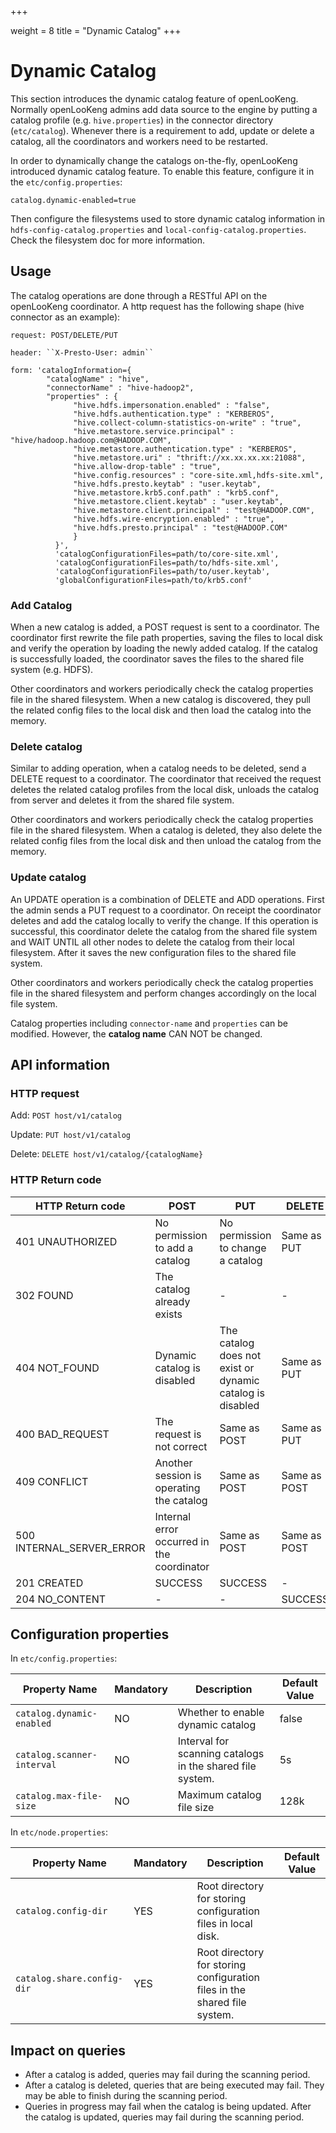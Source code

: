+++

weight = 8
title = "Dynamic Catalog"
+++

# Dynamic Catalog

This section introduces the dynamic catalog feature of openLooKeng. Normally openLooKeng admins add data source to the engine by putting a catalog profile (e.g. `hive.properties`) in the connector directory (`etc/catalog`). Whenever there is a requirement to add, update or delete a catalog, all the coordinators and workers need to be restarted.

In order to dynamically change the catalogs on-the-fly, openLooKeng introduced dynamic catalog feature. To enable this feature, configure it in the `etc/config.properties`:

    catalog.dynamic-enabled=true

Then configure the filesystems used to store dynamic catalog information in `hdfs-config-catalog.properties`
and `local-config-catalog.properties`. Check the filesystem doc for more information.

## Usage

The catalog operations are done through a RESTful API on the openLooKeng coordinator. A http request has the following shape (hive connector as an example):

    request: POST/DELETE/PUT
    
    header: ``X-Presto-User: admin``
    
    form: 'catalogInformation={
            "catalogName" : "hive",
            "connectorName" : "hive-hadoop2",
            "properties" : {
                  "hive.hdfs.impersonation.enabled" : "false",
                  "hive.hdfs.authentication.type" : "KERBEROS",
                  "hive.collect-column-statistics-on-write" : "true",
                  "hive.metastore.service.principal" : "hive/hadoop.hadoop.com@HADOOP.COM",
                  "hive.metastore.authentication.type" : "KERBEROS",
                  "hive.metastore.uri" : "thrift://xx.xx.xx.xx:21088",
                  "hive.allow-drop-table" : "true",
                  "hive.config.resources" : "core-site.xml,hdfs-site.xml",
                  "hive.hdfs.presto.keytab" : "user.keytab",
                  "hive.metastore.krb5.conf.path" : "krb5.conf",
                  "hive.metastore.client.keytab" : "user.keytab",
                  "hive.metastore.client.principal" : "test@HADOOP.COM",
                  "hive.hdfs.wire-encryption.enabled" : "true",
                  "hive.hdfs.presto.principal" : "test@HADOOP.COM"
                  }
              }',
              'catalogConfigurationFiles=path/to/core-site.xml',
              'catalogConfigurationFiles=path/to/hdfs-site.xml',
              'catalogConfigurationFiles=path/to/user.keytab',
              'globalConfigurationFiles=path/to/krb5.conf'

### Add Catalog

When a new catalog is added, a POST request is sent to a coordinator. The coordinator first rewrite the file path properties, saving the files to local disk and verify the operation by loading the newly added catalog. If the catalog is successfully loaded, the coordinator saves the files to the shared file system (e.g. HDFS).

Other coordinators and workers periodically check the catalog properties file in the shared filesystem. When a new catalog is discovered, they pull the related config files to the local disk and then load the catalog into the memory.

### Delete catalog

Similar to adding operation, when a catalog needs to be deleted, send a DELETE request to a coordinator. The coordinator that received the request deletes the related catalog profiles from the local disk, unloads the catalog from server and deletes it from the shared file system.

Other coordinators and workers periodically check the catalog properties file in the shared filesystem. When a catalog is deleted, they also delete the related config files from the local disk and then unload the catalog from the memory.

### Update catalog

An UPDATE operation is a combination of DELETE and ADD operations. First the admin sends a PUT request to a coordinator. On receipt the coordinator deletes and add the catalog locally to verify the change. If this operation is successful, this coordinator delete the catalog from the shared file system and WAIT UNTIL all other nodes to delete the catalog from their local filesystem. After it saves the new configuration files to the shared file system.

Other coordinators and workers periodically check the catalog properties file in the shared filesystem and perform changes accordingly on the local file system.

Catalog properties including ``connector-name`` and ``properties`` can be modified. However, the **catalog name** CAN NOT be changed.

## API information

### HTTP request

Add: `POST host/v1/catalog`

Update: `PUT host/v1/catalog`

Delete: `DELETE host/v1/catalog/{catalogName}`

### HTTP Return code

| HTTP Return code          | POST                                       | PUT                                                       | DELETE       |
|---------------------------|--------------------------------------------|-----------------------------------------------------------|--------------|
| 401 UNAUTHORIZED          | No permission to add a catalog             | No permission to change a catalog                         | Same as PUT  |
| 302 FOUND                 | The catalog already exists                 | -                                                         | -            |
| 404 NOT_FOUND             | Dynamic catalog is disabled                | The catalog does not exist or dynamic catalog is disabled | Same as PUT  |
| 400 BAD_REQUEST           | The request is not correct                 | Same as POST                                              | Same as PUT  |
| 409 CONFLICT              | Another session is operating the catalog   | Same as POST                                              | Same as POST |
| 500 INTERNAL_SERVER_ERROR | Internal error occurred in the coordinator | Same as POST                                              | Same as POST |
| 201 CREATED               | SUCCESS                                    | SUCCESS                                                   | -            |
| 204 NO_CONTENT            | -                                          | -                                                         | SUCCESS      |

## Configuration properties

In `etc/config.properties`:

| Property Name              | Mandatory | Description                                               | Default Value |
|----------------------------|-----------|-----------------------------------------------------------|---------------|
| `catalog.dynamic-enabled`  | NO        | Whether to enable dynamic catalog                         | false         |
| `catalog.scanner-interval` | NO        | Interval for scanning catalogs in the shared file system. | 5s            |
| `catalog.max-file-size`    | NO        | Maximum catalog file size                                 | 128k          |

In `etc/node.properties`:

| Property Name              | Mandatory | Description                                                               | Default Value |
|----------------------------|-----------|---------------------------------------------------------------------------|---------------|
| `catalog.config-dir`       | YES       | Root directory for storing configuration files in local disk.             |               |
| `catalog.share.config-dir` | YES       | Root directory for storing configuration files in the shared file system. |               |

## Impact on queries

- After a catalog is added, queries may fail during the scanning period.
- After a catalog is deleted, queries that are being executed may fail. They may be able to finish during the scanning period.
- Queries in progress may fail when the catalog is being updated. After the catalog is updated, queries may fail during the scanning period.

